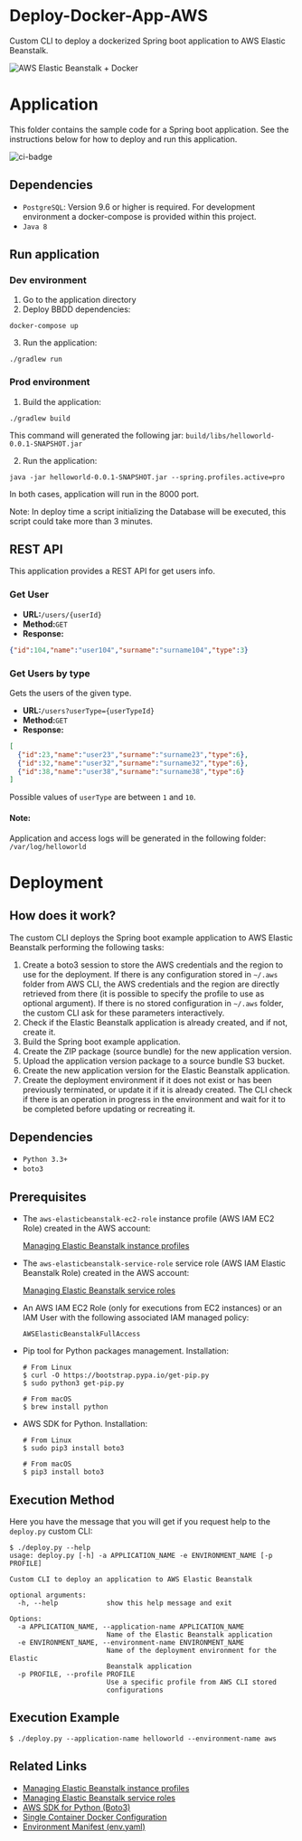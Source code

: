 # Deploy-Docker-App-AWS

Custom CLI to deploy a dockerized Spring boot application to AWS Elastic Beanstalk.

![AWS Elastic Beanstalk + Docker](aws_eb-docker.jpeg)

# Application

This folder contains the sample code for a Spring boot application. See the instructions below for how to deploy and run this application.

![ci-badge](https://storage.googleapis.com/nodejs-getting-started-tests-badges/1-tests.svg)

## Dependencies

* `PostgreSQL`: Version 9.6 or higher is required. For development environment a docker-compose is provided within this project.
* `Java 8`

## Run application

### Dev environment

1. Go to the application directory
2. Deploy BBDD dependencies: 

```
docker-compose up
```

3. Run the application:

```
./gradlew run
```

### Prod environment

1. Build the application: 

```
./gradlew build
```

This command will generated the following jar: `build/libs/helloworld-0.0.1-SNAPSHOT.jar`

2. Run the application: 

```
java -jar helloworld-0.0.1-SNAPSHOT.jar --spring.profiles.active=pro
```

In both cases, application will run in the 8000 port.

Note: In deploy time a script initializing the Database will be executed, this script could take more than 3 minutes.

## REST API

This application provides a REST API for get users info.

### Get User

* **URL:**`/users/{userId}`
* **Method:**`GET`
* **Response:**  

```json
{"id":104,"name":"user104","surname":"surname104","type":3}
```

### Get Users by type

Gets the users of the given type. 

* **URL:**`/users?userType={userTypeId}` 
* **Method:**`GET`
* **Response:**  

```json
[
  {"id":23,"name":"user23","surname":"surname23","type":6},
  {"id":32,"name":"user32","surname":"surname32","type":6},
  {"id":38,"name":"user38","surname":"surname38","type":6}
]
```

Possible values of `userType` are between `1` and `10`.

#### Note:

Application and access logs will be generated in the following folder: `/var/log/helloworld` 

# Deployment

## How does it work?

The custom CLI deploys the Spring boot example application to AWS Elastic Beanstalk performing the following tasks:

1. Create a boto3 session to store the AWS credentials and the region to use for the deployment. If there is any configuration stored in `~/.aws` folder from AWS CLI, the AWS credentials and the region are directly retrieved from there (it is possible to specify the profile to use as optional argument). If there is no stored configuration in `~/.aws` folder, the custom CLI ask for these parameters interactively.
2. Check if the Elastic Beanstalk application is already created, and if not, create it.
3. Build the Spring boot example application.
4. Create the ZIP package (source bundle) for the new application version.
5. Upload the application version package to a source bundle S3 bucket.
6. Create the new application version for the Elastic Beanstalk application.
7. Create the deployment environment if it does not exist or has been previously terminated, or update it if it is already created. The CLI check if there is an operation in progress in the environment and wait for it to be completed before updating or recreating it.

## Dependencies

* `Python 3.3+`
* `boto3`

## Prerequisites

* The `aws-elasticbeanstalk-ec2-role` instance profile (AWS IAM EC2 Role) created in the AWS account:

    [Managing Elastic Beanstalk instance profiles](https://docs.aws.amazon.com/elasticbeanstalk/latest/dg/iam-instanceprofile.html)

* The `aws-elasticbeanstalk-service-role` service role (AWS IAM Elastic Beanstalk Role) created in the AWS account:

    [Managing Elastic Beanstalk service roles](https://docs.aws.amazon.com/elasticbeanstalk/latest/dg/iam-servicerole.html)

* An AWS IAM EC2 Role (only for executions from EC2 instances) or an IAM User with the following associated IAM managed policy:

      AWSElasticBeanstalkFullAccess

* Pip tool for Python packages management. Installation:

      # From Linux
      $ curl -O https://bootstrap.pypa.io/get-pip.py
      $ sudo python3 get-pip.py

      # From macOS
      $ brew install python

* AWS SDK for Python. Installation:

      # From Linux
      $ sudo pip3 install boto3

      # From macOS
      $ pip3 install boto3

## Execution Method

Here you have the message that you will get if you request help to the `deploy.py` custom CLI:

    $ ./deploy.py --help
    usage: deploy.py [-h] -a APPLICATION_NAME -e ENVIRONMENT_NAME [-p PROFILE]

    Custom CLI to deploy an application to AWS Elastic Beanstalk

    optional arguments:
      -h, --help            show this help message and exit

    Options:
      -a APPLICATION_NAME, --application-name APPLICATION_NAME
                            Name of the Elastic Beanstalk application
      -e ENVIRONMENT_NAME, --environment-name ENVIRONMENT_NAME
                            Name of the deployment environment for the Elastic
                            Beanstalk application
      -p PROFILE, --profile PROFILE
                            Use a specific profile from AWS CLI stored
                            configurations

## Execution Example

    $ ./deploy.py --application-name helloworld --environment-name aws

## Related Links

* [Managing Elastic Beanstalk instance profiles](https://docs.aws.amazon.com/elasticbeanstalk/latest/dg/iam-instanceprofile.html)
* [Managing Elastic Beanstalk service roles](https://docs.aws.amazon.com/elasticbeanstalk/latest/dg/iam-servicerole.html)
* [AWS SDK for Python (Boto3)](https://aws.amazon.com/sdk-for-python/)
* [Single Container Docker Configuration](https://docs.aws.amazon.com/elasticbeanstalk/latest/dg/single-container-docker-configuration.html)
* [Environment Manifest (env.yaml)](https://docs.aws.amazon.com/elasticbeanstalk/latest/dg/environment-cfg-manifest.html)
